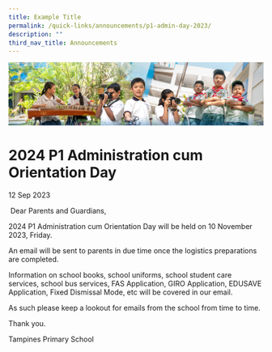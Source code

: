 ```yaml
---
title: Example Title
permalink: /quick-links/announcements/p1-admin-day-2023/
description: ""
third_nav_title: Announcements
---
```

![](/images/AboutUs.jpg)

2024 P1 Administration cum Orientation Day
==============================================


12 Sep 2023

  

 Dear Parents and Guardians,

  

2024 P1 Administration cum Orientation Day will be held on 10 November 2023, Friday.

An email will be sent to parents in due time once the logistics preparations are completed.
 
Information on school books, school uniforms, school student care services, school bus services, FAS Application, GIRO Application, EDUSAVE Application, Fixed Dismissal Mode, etc will be covered in our email. 

As such please keep a lookout for emails from the school from time to time.


Thank you.

  

Tampines Primary School